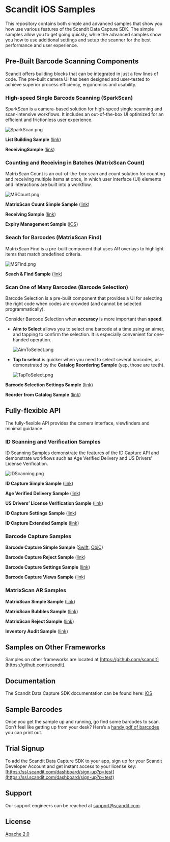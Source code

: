 # Scandit iOS Samples

This repository contains both simple and advanced samples that show you how use various features of the Scandit Data Capture SDK. The simple samples allow you to get going quickly, while the advanced samples show you how to use additional settings and setup the scanner for the best performance and user experience.

## **Pre-Built Barcode Scanning Components**

Scandit offers building blocks that can be integrated in just a few lines of code. The pre-built camera UI has been designed and user-tested to achieve superior process efficiency, ergonomics and usability.

### High-speed Single Barcode Scanning (**SparkScan)**

SparkScan is a camera-based solution for high-speed single scanning and scan-intensive workflows. It includes an out-of-the-box UI optimized for an efficient and frictionless user experience.

![SparkScan.png](https://github.com/Scandit/.github/blob/main/images/SparkScan.png)

**List Building Sample** ([link](https://github.com/Scandit/datacapture-ios-samples/tree/master/ListBuildingSample))

**ReceivingSample** ([link](https://github.com/Scandit/datacapture-ios-samples/tree/master/ReceivingSample))

### Counting and Receiving in Batches (MatrixScan Count)

MatrixScan Count is an out-of-the-box scan and count solution for counting and receiving multiple items at once, in which user interface (UI) elements and interactions are built into a workflow.

![MSCount.png](https://github.com/Scandit/.github/blob/main/images/MSCount.png)

**MatrixScan Count Simple Sample** ([link](https://github.com/Scandit/datacapture-ios-samples/tree/master/MatrixScanCountSimpleSample))

**Receiving Sample** ([link](https://github.com/Scandit/datacapture-ios-samples/tree/master/ReceivingSample))

**Expiry Management Sample** ([iOS](Scandit%20iOS%20Samples%202246395c6e4146458347ebb7a7f5624f.md))

### Seach for Barcodes (**MatrixScan Find)**

MatrixScan Find is a pre-built component that uses AR overlays to highlight items that match predefined criteria.

![MSFind.png](https://github.com/Scandit/.github/blob/main/images/MSFind.png)

**Seach  & Find Sample** ([link](https://github.com/Scandit/datacapture-ios-samples/tree/master/SearchAndFindSample))

### Scan One of Many Barcodes (Barcode Selection)

Barcode Selection is a pre-built component that provides a UI for selecting the right code when codes are crowded (and cannot be selected programmatically).

Consider Barcode Selection when **accuracy** is more important than **speed**.

- **Aim to Select** allows you to select one barcode at a time using an aimer, and tapping to confirm the selection. It is especially convenient for one-handed operation.

  ![AimToSelect.png](https://github.com/Scandit/.github/blob/main/images/AimToSelect.png)


- **Tap to select** is quicker when you need to select several barcodes, as demonstrated by the **Catalog Reordering Sample** (yep, those are teeth).

  ![TapToSelect.png](https://github.com/Scandit/.github/blob/main/images/TapToSelect.png)


**Barcode Selection Settings Sample** ([link](https://github.com/Scandit/datacapture-ios-samples/tree/master/BarcodeSelectionSettingsSample))

**Reorder from Catalog Sample** ([link](https://github.com/Scandit/datacapture-ios-samples/tree/master/ReorderFromCatalogSample))

## Fully-flexible API

The fully-flexible API provides the camera interface, viewfinders and minimal guidance.

### ID Scanning and Verification Samples

ID Scanning Samples demonstrate the features of the ID Capture API and demonstrate workflows such as Age Verified Delivery and US Drivers’ License Verification.

![IDScanning.png](https://github.com/Scandit/.github/blob/main/images/IDScanning.png)

**ID Capture Simple Sample** ([link](https://github.com/Scandit/datacapture-cordova-samples/tree/master/IdCaptureSimpleSample))

**Age Verified Delivery Sample** ([link](https://github.com/Scandit/datacapture-ios-samples/tree/master/AgeVerifiedDeliverySample))

**US Drivers’ License Verification Sample** ([link](https://github.com/Scandit/datacapture-ios-samples/tree/master/USDLVerificationSample))

**ID Capture Settings Sample** ([link](https://github.com/Scandit/datacapture-ios-samples/tree/master/IdCaptureSettingsSample))

**ID Capture Extended Sample** ([link](https://github.com/Scandit/datacapture-ios-samples/tree/master/IdCaptureExtendedSample))

### Barcode Capture Samples

**Barcode Capture Simple Sample** ([Swift](https://github.com/Scandit/datacapture-ios-samples/tree/master/BarcodeCaptureSimpleSampleSwift), [ObjC](https://github.com/Scandit/datacapture-ios-samples/tree/master/BarcodeCaptureSimpleSampleObjC))

**Barcode Capture Reject Sample** ([link](https://github.com/Scandit/datacapture-ios-samples/tree/master/BarcodeCaptureRejectSample))

**Barcode Capture Settings Sample** ([link](https://github.com/Scandit/datacapture-ios-samples/tree/master/BarcodeCaptureSettingsSample))

**Barcode Capture Views Sample** ([link](https://github.com/Scandit/datacapture-ios-samples/tree/master/BarcodeCaptureViewsSample))

### MatrixScan AR Sam**ples**

**MatrixScan Simple Sample** ([link](https://github.com/Scandit/datacapture-ios-samples/tree/master/MatrixScanSimpleSample))

**MatrixScan Bubbles Sample** ([link](https://github.com/Scandit/datacapture-ios-samples/tree/master/MatrixScanBubblesSample))

**MatrixScan Reject Sample** ([link](https://github.com/Scandit/datacapture-ios-samples/tree/master/MatrixScanRejectSample))

**Inventory Audit Sample** ([link](https://github.com/Scandit/datacapture-ios-samples/tree/master/InventoryAuditSample))

## Samples on Other Frameworks

Samples on other frameworks are located at [https://github.com/scandit](https://github.com/scandit).

## Documentation

The Scandit Data Capture SDK documentation can be found here: [iOS](https://docs.scandit.com/data-capture-sdk/ios/index.html)

## Sample Barcodes

Once you get the sample up and running, go find some barcodes to scan. Don’t feel like getting up from your desk? Here’s a [handy pdf of barcodes](https://github.com/Scandit/.github/blob/main/images/PrintTheseBarcodes.pdf) you can print out.

## Trial Signup

To add the Scandit Data Capture SDK to your app, sign up for your Scandit Developer Account  and get instant access to your license key: [https://ssl.scandit.com/dashboard/sign-up?p=test](https://ssl.scandit.com/dashboard/sign-up?p=test)

## Support

Our support engineers can be reached at [support@scandit.com](mailto:support@scandit.com).

## License

[Apache 2.0](http://www.apache.org/licenses/LICENSE-2.0)
